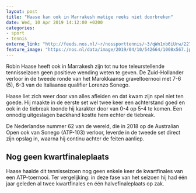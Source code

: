 ```yaml
---
layout: post
title: "Haase kan ook in Marrakesh matige reeks niet doorbreken"
date: Wed, 10 Apr 2019 14:12:00 +0200
categories: 
- sport 
- tennis 
externe_link: "http://feeds.nos.nl/~r/nossporttennis/~3/qWn1nb6iUrw/2279837"
feature_image: "https://nos.nl/data/image/2019/04/10/542664/1008x567.jpg"
---
```


<p>Robin Haase heeft ook in Marrakesh zijn tot nu toe teleurstellende tennisseizoen geen positieve wending weten te geven. De Zuid-Hollander verloor in de tweede ronde van het Marokkaanse graveltoernooi met 7-6 (5), 6-3 van de Italiaanse qualifier Lorenzo Sonego.</p>
<p>Haase liet zich weer door van alles afleiden en dat kwam zijn spel niet ten goede. Hij maakte in de eerste set wel twee keer een achterstand goed en ook in de tiebreak toonde hij karakter door van 0-4 op 5-4 te komen. Een onnodig uitgeslagen backhand kostte hem echter de tiebreak.</p>
<p>De Nederlandse nummer 62 van de wereld, die in 2018 op de Australian Open ook van Sonego (ATP-103) verloor, leverde in de tweede set direct zijn opslag in, waarna hij continu achter de feiten aanliep.</p>
<h2>Nog geen kwartfinaleplaats</h2>
<p>Haase haalde dit tennisseizoen nog geen enkele keer de kwartfinales van een ATP-toernooi. Ter vergelijking: in deze fase van het seizoen hij had één jaar geleden al twee kwartfinales en één halvefinaleplaats op zak.</p><img src="http://feeds.feedburner.com/~r/nossporttennis/~4/qWn1nb6iUrw" height="1" width="1" alt=""/>
